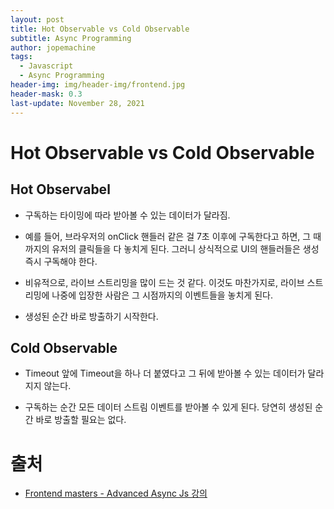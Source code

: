 ```yaml
---
layout: post
title: Hot Observable vs Cold Observable
subtitle: Async Programming
author: jopemachine
tags:
  - Javascript
  - Async Programming
header-img: img/header-img/frontend.jpg
header-mask: 0.3
last-update: November 28, 2021
---
```


# Hot Observable vs Cold Observable

## Hot Observabel

- 구독하는 타이밍에 따라 받아볼 수 있는 데이터가 달라짐.

- 예를 들어, 브라우저의 onClick 핸들러 같은 걸 7초 이후에 구독한다고 하면, 그 때 까지의 유저의 클릭들을 다 놓치게 된다. 그러니 상식적으로 UI의 핸들러들은 생성 즉시 구독해야 한다.

- 비유적으로, 라이브 스트리밍을 많이 드는 것 같다. 이것도 마찬가지로, 라이브 스트리밍에 나중에 입장한 사람은 그 시점까지의 이벤트들을 놓치게 된다.

- 생성된 순간 바로 방출하기 시작한다.

## Cold Observable

- Timeout 앞에 Timeout을 하나 더 붙였다고 그 뒤에 받아볼 수 있는 데이터가 달라지지 않는다.

- 구독하는 순간 모든 데이터 스트림 이벤트를 받아볼 수 있게 된다. 당연히 생성된 순간 바로 방출할 필요는 없다.

# 출처

- [Frontend masters - Advanced Async Js 강의](https://frontendmasters.com/courses/advanced-async-js/multiple-subscribes-to-one-observable/)